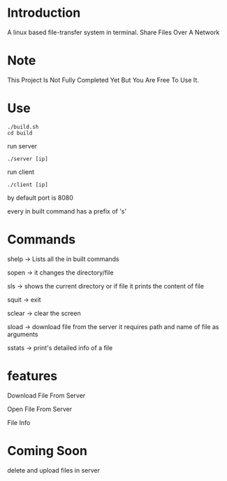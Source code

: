# Introduction
A linux based file-transfer system in terminal. 
Share Files Over A Network 


# Note
This Project Is Not Fully Completed Yet But You Are Free To Use It.


# Use

```
./build.sh
cd build
```
run server 

```./server [ip] ```

run client

```./client [ip]```

by default port is 8080 

every in built command has a prefix of 's'

# Commands

shelp -> Lists all the in built commands 

sopen -> it changes the directory/file

sls -> shows the current directory or if file it prints the content of file

squit -> exit 

sclear -> clear the screen 

sload -> download file from the server it requires path and name of file as  arguments

sstats -> print's detailed info of a file

# features
Download File From Server 

Open File From Server 

File Info 


# Coming Soon 

delete and upload files in server
